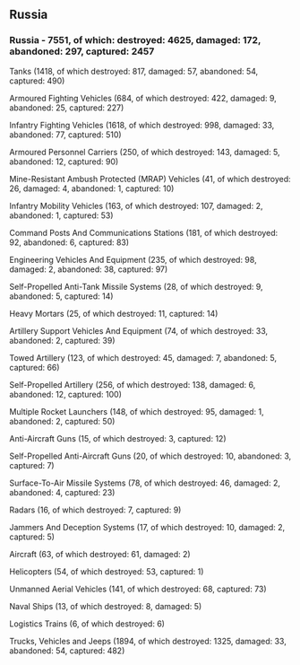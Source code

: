 
 
 ## Russia
 
 ### Russia - 7551, of which: destroyed: 4625, damaged: 172, abandoned: 297, captured: 2457

 

 

 Tanks (1418, of which destroyed: 817, damaged: 57, abandoned: 54, captured: 490)

 Armoured Fighting Vehicles (684, of which destroyed: 422, damaged: 9, abandoned: 25, captured: 227)

 Infantry Fighting Vehicles (1618, of which destroyed: 998, damaged: 33, abandoned: 77, captured: 510)

 Armoured Personnel Carriers (250, of which destroyed: 143, damaged: 5, abandoned: 12, captured: 90)

 Mine-Resistant Ambush Protected (MRAP) Vehicles (41, of which destroyed: 26, damaged: 4, abandoned: 1, captured: 10)

 Infantry Mobility Vehicles (163, of which destroyed: 107, damaged: 2, abandoned: 1, captured: 53)

 Command Posts And Communications Stations (181, of which destroyed: 92, abandoned: 6, captured: 83)

 Engineering Vehicles And Equipment (235, of which destroyed: 98, damaged: 2, abandoned: 38, captured: 97)

 Self-Propelled Anti-Tank Missile Systems (28, of which destroyed: 9, abandoned: 5, captured: 14)

 Heavy Mortars (25, of which destroyed: 11, captured: 14)

 Artillery Support Vehicles And Equipment (74, of which destroyed: 33, abandoned: 2, captured: 39)

 Towed Artillery (123, of which destroyed: 45, damaged: 7, abandoned: 5, captured: 66)

 Self-Propelled Artillery (256, of which destroyed: 138, damaged: 6, abandoned: 12, captured: 100)

 Multiple Rocket Launchers (148, of which destroyed: 95, damaged: 1, abandoned: 2, captured: 50)

 Anti-Aircraft Guns (15, of which destroyed: 3, captured: 12)

 Self-Propelled Anti-Aircraft Guns (20, of which destroyed: 10, abandoned: 3, captured: 7)

 Surface-To-Air Missile Systems (78, of which destroyed: 46, damaged: 2, abandoned: 4, captured: 23)

 Radars (16, of which destroyed: 7, captured: 9)

 Jammers And Deception Systems (17, of which destroyed: 10, damaged: 2, captured: 5)

 Aircraft (63, of which destroyed: 61, damaged: 2)

 Helicopters (54, of which destroyed: 53, captured: 1)

 Unmanned Aerial Vehicles (141, of which destroyed: 68, captured: 73)

 Naval Ships (13, of which destroyed: 8, damaged: 5)

 Logistics Trains (6, of which destroyed: 6)

 Trucks, Vehicles and Jeeps (1894, of which destroyed: 1325, damaged: 33, abandoned: 54, captured: 482)

